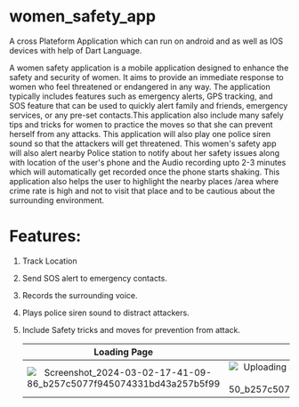 # women_safety_app

A cross Plateform Application which can run on android and as well as IOS devices with help of Dart Language.

A women safety application is a mobile application designed to enhance the safety and security of women. 
It aims to provide an immediate response to women who feel threatened or endangered in any way. 
The application typically includes features such as emergency alerts, GPS tracking, and  SOS feature that can be used to quickly alert family and friends, emergency services, or any pre-set contacts.This application also include many safely tips and tricks for women to practice the moves so that she can prevent herself from any attacks.
This application will also play one police siren sound so that the attackers will get threatened.
This women's safety app will also alert nearby Police station to notify about her safety issues along with location of the user's phone and the Audio recording upto 2-3 minutes which will automatically get recorded once the phone starts shaking.
This application also helps the user to highlight the nearby places /area where crime rate is high and not to visit that place and to be cautious about the surrounding environment.

# Features:
1. Track Location
2. Send SOS alert to emergency contacts.
3. Records the surrounding voice.
4. Plays police siren sound to distract attackers.
5. Include Safety tricks and moves for prevention from attack.

   Loading Page   |    Home Page
   :-------------:|:--------------------:
   ![Screenshot_2024-03-02-17-41-09-86_b257c5077f945074331bd43a257b5f99](https://github.com/AbhishekPawshekar/Women-Safety-Flutter-App/assets/89447125/d7d69af0-7eef-48bf-bca8-221147e11589) | ![Uploading Screenshot_2024-03-02-17-41-17-50_b257c5077f945074331bd43a257b5f99.jpg…]()

    
